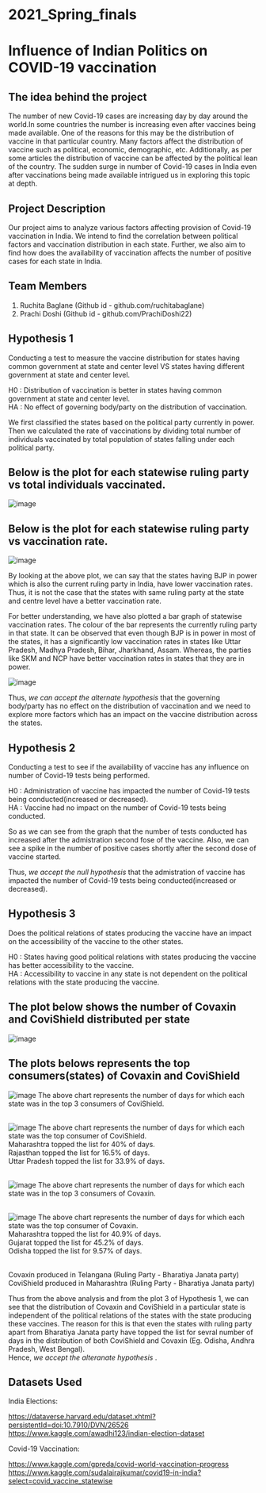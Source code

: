 # 2021_Spring_finals

# Influence of Indian Politics on COVID-19 vaccination

## The idea behind the project

The number of new Covid-19 cases are increasing day by day around the world.In some countries the number is increasing even after vaccines being made available. One of the reasons for this may be the distribution of vaccine in that particular country. Many factors affect the distribution of vaccine such as political, economic, demographic, etc. Additionally, as per some articles the distribution of vaccine can be affected by the political lean of the country. The sudden surge in number of Covid-19 cases in India even after vaccinations being made available intrigued us in exploring this topic at depth.  
## Project Description

Our project aims to analyze various factors affecting provision of Covid-19 vaccination in India. We intend to find the correlation between political factors and vaccination distribution in each state. Further, we also aim to find how does the availability of vaccination affects the number of positive cases for each state in India.

## Team Members

1. Ruchita Baglane (Github id - github.com/ruchitabaglane)
2. Prachi Doshi (Github id - github.com/PrachiDoshi22)

## Hypothesis 1

Conducting a test to measure the vaccine distribution for states having common government at state and center level VS states having different government at state and center level.

H0 : Distribution of vaccination is better in states having common government at state and center level. <br>
HA : No effect of governing body/party on the distribution of vaccination.

We first classified the states based on the political party currently in power. Then we calculated the rate of vaccinations by dividing total number of individuals vaccinated  by total population of states falling under each political party.

## Below is the plot for each statewise ruling party vs total individuals vaccinated.

![image](https://user-images.githubusercontent.com/77983551/117612984-c0208980-b12b-11eb-820a-328c53c7690c.png)

## Below is the plot for each statewise ruling party vs vaccination rate.

![image](https://user-images.githubusercontent.com/77983551/117613101-f4944580-b12b-11eb-8f80-70c4a68aa56c.png)

By looking at the above plot, we can say that the states having BJP in power which is also the current ruling party in India, have lower vaccination rates. Thus, it is not the case that the states with same ruling party at the state and centre level have a better vaccination rate. 

For better understanding, we have also plotted a bar graph of statewise vaccination rates. The colour of the bar represents the currently ruling party in that state. It can be observed that even though BJP is in power in most of the states, it has a significantly low vaccination rates in states like Uttar Pradesh, Madhya Pradesh, Bihar, Jharkhand, Assam. Whereas, the parties like SKM and NCP have better vaccination rates in states that they are in power.

![image](https://user-images.githubusercontent.com/77983551/117613288-476dfd00-b12c-11eb-91e2-3c1018dfcd16.png)

Thus, <em> we can accept the alternate hypothesis </em> that the governing body/party has no effect on the distribution of vaccination and we need to explore more factors which has an impact on the vaccine distribution across the states.


## Hypothesis 2

Conducting a test to see if the availability of vaccine has any influence on number of Covid-19 tests being performed.

H0 : Administration of vaccine has impacted the number of Covid-19 tests being conducted(increased or decreased).<br>
HA : Vaccine had no impact on the number of Covid-19 tests being conducted.


So as we can see from the graph that the number of tests conducted has increased after the admistration second fose of the vaccine. Also, we can see a spike in the number of positive cases shortly after the second dose of vaccine started.

Thus, <em> we accept the null hypothesis </em> that the admistration of vaccine has impacted the number of Covid-19 tests being conducted(increased or decreased).

## Hypothesis 3

Does the political relations of states producing the vaccine have an impact on the accessibility of the vaccine to the other states.

H0 : States having good political relations with states producing the vaccine has better accessibility to the vaccine.<br>
HA : Accessibility to vaccine in any state is not dependent on the political relations with the state producing the vaccine.

## The plot below shows the number of Covaxin and CoviShield distributed per state

![image](https://user-images.githubusercontent.com/77983551/117613637-cf540700-b12c-11eb-873b-c342d2d41e88.png)

## The plots belows represents the top consumers(states) of Covaxin and CoviShield

![image](https://user-images.githubusercontent.com/77983551/117613761-fdd1e200-b12c-11eb-9b92-4628be057ce7.png)
The above chart represents the number of days for which each state was in the top 3 consumers of CoviShield. <br> <br>


![image](https://user-images.githubusercontent.com/77983551/117613834-180bc000-b12d-11eb-83a3-f2e8ded24d19.png)
The above chart represents the number of days for which each state was the top consumer of CoviShield. <br>
Maharashtra topped the list for 40% of days.<br>
Rajasthan topped the list for 16.5% of days.<br>
Uttar Pradesh topped the list for 33.9% of days.<br><br>


![image](https://user-images.githubusercontent.com/77983551/117613904-2e198080-b12d-11eb-893b-513e098809f3.png)
The above chart represents the number of days for which each state was in the top 3 consumers of Covaxin.<br><br>


![image](https://user-images.githubusercontent.com/77983551/117613985-48535e80-b12d-11eb-93a7-7441b990d3a7.png)
The above chart represents the number of days for which each state was the top consumer of Covaxin. <br>
Maharashtra topped the list for 40.9% of days.<br>
Gujarat topped the list for 45.2% of days.<br>
Odisha topped the list for 9.57% of days.<br><br>

Covaxin produced in Telangana (Ruling Party - Bharatiya Janata party)<br>
CoviShield produced in Maharashtra (Ruling Party - Bharatiya Janata party)<br>

Thus from the above analysis and from the plot 3 of Hypothesis 1, we can see that the distribution of Covaxin and CoviShield in a particular state is independent of the political relations of the states with the state producing these vaccines. The reason for this is that even the states with ruling party apart from Bharatiya Janata party have topped the list for sevral number of days in the distribution of both CoviShield and Covaxin (Eg. Odisha, Andhra Pradesh, West Bengal).<br>
Hence, <em> we accept the alteranate hypothesis </em>.


## Datasets Used

India Elections:

https://dataverse.harvard.edu/dataset.xhtml?persistentId=doi:10.7910/DVN/26526 <br>
https://www.kaggle.com/awadhi123/indian-election-dataset<br>

Covid-19 Vaccination: 

https://www.kaggle.com/gpreda/covid-world-vaccination-progress <br>
https://www.kaggle.com/sudalairajkumar/covid19-in-india?select=covid_vaccine_statewise <br>



